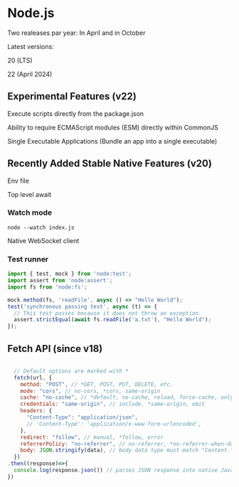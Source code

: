 # Node.js

Two realeases par year: In April and in October

Latest versions: 

20 (LTS)

22 (April 2024)


## Experimental Features (v22)

Execute scripts directly from the package.json

Ability to require ECMAScript modules (ESM) directly within CommonJS

Single Executable Applications (Bundle an app into a single executable)


## Recently Added Stable Native Features (v20)

Env file

Top level await

### Watch mode

```node --watch index.js```


Native WebSocket client


### Test runner

```javascript
import { test, mock } from 'node:test';
import assert from 'node:assert';
import fs from 'node:fs';

mock.method(fs, 'readFile', async () => "Hello World");
test('synchronous passing test', async (t) => {
  // This test passes because it does not throw an exception.
  assert.strictEqual(await fs.readFile('a.txt'), "Hello World");
});
```


## Fetch API (since v18)

```javascript

  // Default options are marked with *
  fetch(url, {
    method: "POST", // *GET, POST, PUT, DELETE, etc.
    mode: "cors", // no-cors, *cors, same-origin
    cache: "no-cache", // *default, no-cache, reload, force-cache, only-if-cached
    credentials: "same-origin", // include, *same-origin, omit
    headers: {
      "Content-Type": "application/json",
      // 'Content-Type': 'application/x-www-form-urlencoded',
    },
    redirect: "follow", // manual, *follow, error
    referrerPolicy: "no-referrer", // no-referrer, *no-referrer-when-downgrade, origin, origin-when-cross-origin, same-origin, strict-origin, strict-origin-when-cross-origin, unsafe-url
    body: JSON.stringify(data), // body data type must match "Content-Type" header
  })
.then((response)=>{
  console.log(response.json()) // parses JSON response into native JavaScript objects
})

```
